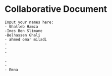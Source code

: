 # Collaborative Document
    Input your names here:
    - Ghalleb Hamza
    -Ines Ben Slimane
    -Belhassen Ghali
    - ahmed omar miladi
    - 
    -
    -
    -
    -
    -
    - Emna

